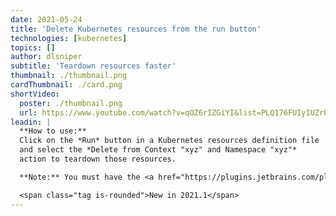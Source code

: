 ```yaml
---
date: 2021-05-24
title: 'Delete Kubernetes resources from the run button'
technologies: [kubernetes]
topics: []
author: dlsniper
subtitle: 'Teardown resources faster'
thumbnail: ./thumbnail.png
cardThumbnail: ./card.png
shortVideo:
  poster: ./thumbnail.png
  url: https://www.youtube.com/watch?v=qOZ6rIZGiYI&list=PLQ176FUIyIUZrbrlz4AY1V8VzBJKZyVlW&index=34
leadin: |
  **How to use:**
  Click on the *Run* button in a Kubernetes resources definition file
  and select the *Delete from Context "xyz" and Namespace "xyz"*
  action to teardown those resources.

  **Note:** You must have the <a href="https://plugins.jetbrains.com/plugin/10485-kubernetes">Kubernetes plugin</a> provided by JetBrains installed for this action to work.

  <span class="tag is-rounded">New in 2021.1</span>
---
```

